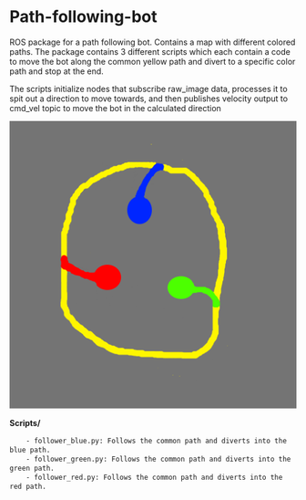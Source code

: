 # Path-following-bot

ROS package for a path following bot. Contains a map with different colored paths. The package contains 3 different scripts which each contain a code to move the bot along the common yellow path and divert to a specific color path and stop at the end.

The scripts initialize nodes that subscribe raw_image data, processes it to spit out a direction to move towards, and then publishes velocity output to cmd_vel topic to move the bot in the calculated direction

![Course](course.png)

**Scripts/**

        - follower_blue.py: Follows the common path and diverts into the blue path.
        - follower_green.py: Follows the common path and diverts into the green path.
        - follower_red.py: Follows the common path and diverts into the red path.
